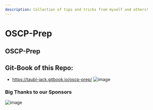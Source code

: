 ```yaml
---
description: Collection of tips and tricks from myself and others!
---
```


# OSCP-Prep

## OSCP-Prep

## Git-Book of this Repo:

* https://taubl-jack.gitbook.io/oscp-prep/
![image](https://user-images.githubusercontent.com/75596877/198423819-38ebafb1-1dd1-459c-89e0-68abbaa014ed.png)

### Big Thanks to our Sponsors

![image](https://user-images.githubusercontent.com/75596877/192843383-9cc4f6a2-af20-4c50-9e3e-48ae54c2c4a5.png)
